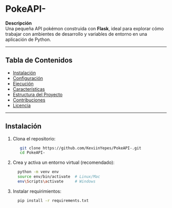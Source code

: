 # PokeAPI-

**Descripción**  
Una pequeña API pokémon construida con **Flask**, ideal para explorar cómo trabajar con ambientes de desarrollo y variables de entorno en una aplicación de Python.

---

## Tabla de Contenidos

- [Instalación](#instalación)  
- [Configuración](#configuración)  
- [Ejecución](#ejecución)  
- [Características](#características)  
- [Estructura del Proyecto](#estructura-del-proyecto)  
- [Contribuciones](#contribuciones)  
- [Licencia](#licencia)

---

## Instalación

1. Clona el repositorio:
   ```bash
      git clone https://github.com/KeviinYepes/PokeAPI-.git
      cd PokeAPI-
   ````
2. Crea y activa un entorno virtual (recomendado):
   ````bash
     python -m venv env
     source env/bin/activate  # Linux/Mac
     env\Scripts\activate     # Windows
   ````
3. Instalar requirimientos:
   ````bash
     pip install -r requirements.txt
   ````
